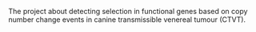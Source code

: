 The project about detecting selection in functional genes based on copy number change events in canine transmissible venereal tumour (CTVT).
